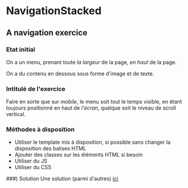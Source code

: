 # NavigationStacked
## A navigation exercice

### Etat initial
On a un menu, prenant toute *la largeur* de la page, *en haut* de la page.

On a du contenu en dessous sous forme d'image et de texte.

### Intitulé de l'exercice
Faire en sorte que sur *mobile*, le menu soit tout le temps visible, en étant toujours
positionné en haut de *l'écran*, quelque soit le niveau de scroll vertical.
  
### Méthodes à disposition
  - Utiliser le template mis à disposition, si possible sans changer la disposition des balises HTML
  - Ajouter des classes sur les éléments HTML si besoin
  - Utiliser du JS
  - Utiliser du CSS
  
###) Solution
 Une solution (parmi d'autres) [ici](https://github.com/Elfhir/NavigationStacked/)
